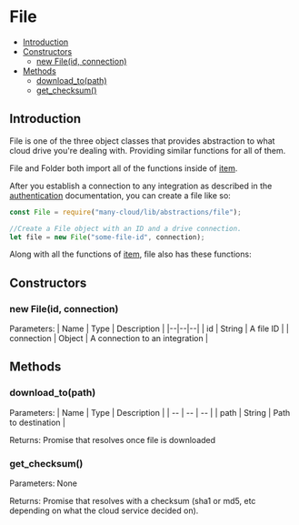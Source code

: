 # File

- [Introduction](#introduction)
- [Constructors](#constructors)
  * [new File(id, connection)](#new-fileid-connection)
- [Methods](#methods)
  * [download_to(path)](#download_topath)
  * [get_checksum()](#get_checksum)

## Introduction

File is one of the three object classes that provides abstraction to what cloud drive you're dealing with. Providing similar functions for all of them.

File and Folder both import all of the functions inside of [item](item.md).

After you establish a connection to any integration as described in the [authentication](authentication.md) documentation, you can create a file like so:
```js
const File = require("many-cloud/lib/abstractions/file");

//Create a File object with an ID and a drive connection.
let file = new File("some-file-id", connection);
```

Along with all the functions of [item](item.md), file also has these functions:

## Constructors

### new File(id, connection)

Parameters:
| Name | Type | Description |
|--|--|--|
| id | String | A file ID |
| connection | Object | A connection to an integration |

## Methods

### download_to(path)

Parameters:
| Name | Type | Description |
| -- | -- | -- |
| path | String | Path to destination |

Returns: Promise that resolves once file is downloaded

### get_checksum()

Parameters: None

Returns: Promise that resolves with a checksum (sha1 or md5, etc depending on what the cloud service decided on).
